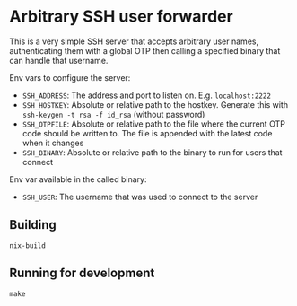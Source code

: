 # Arbitrary SSH user forwarder

This is a very simple SSH server that accepts arbitrary user names, authenticating them with a global OTP then calling a specified binary that can handle that username.

Env vars to configure the server:
- `SSH_ADDRESS`: The address and port to listen on. E.g. `localhost:2222`
- `SSH_HOSTKEY`: Absolute or relative path to the hostkey. Generate this with `ssh-keygen -t rsa -f id_rsa` (without password)
- `SSH_OTPFILE`: Absolute or relative path to the file where the current OTP code should be written to. The file is appended with the latest code when it changes
- `SSH_BINARY`: Absolute or relative path to the binary to run for users that connect

Env var available in the called binary:
- `SSH_USER`: The username that was used to connect to the server

## Building

```
nix-build
```

## Running for development

```
make
```
